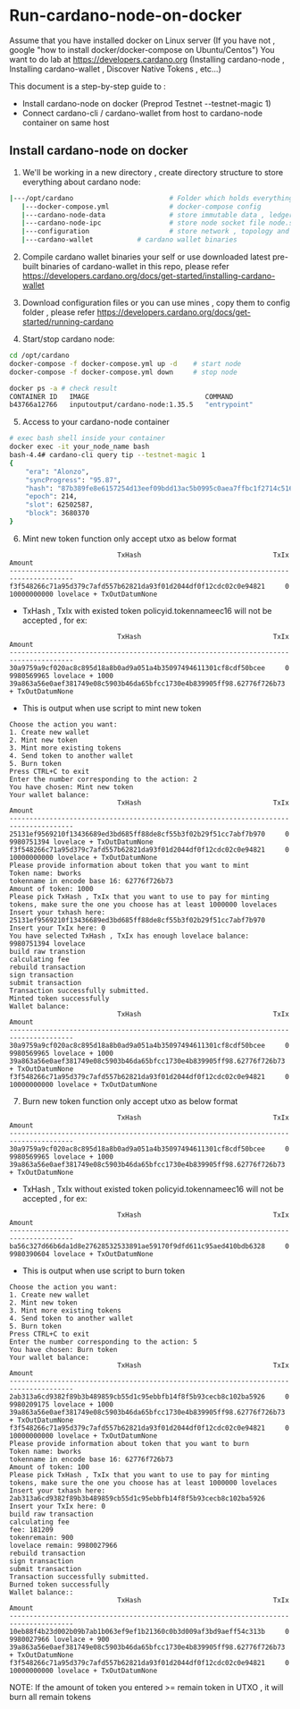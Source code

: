 # Run-cardano-node-on-docker
Assume that you have installed docker on Linux server (If you have not , google "how to install docker/docker-compose on Ubuntu/Centos")
You want to do lab at https://developers.cardano.org (Installing cardano-node , Installing cardano-wallet , Discover Native Tokens , etc...)

This document is a step-by-step guide to :
- Install cardano-node on docker (Preprod Testnet --testnet-magic 1)
- Connect cardano-cli / cardano-wallet from host to cardano-node container on same host

## Install cardano-node on docker
1. We'll be working in a new directory , create directory structure to store everything about cardano node:
```bash
|---/opt/cardano                        # Folder which holds everything
   |---docker-compose.yml               # docker-compose config
   |---cardano-node-data                # store immutable data , ledger , etc...
   |---cardano-node-ipc                 # store node socket file node.socket
   |---configuration                    # store network , topology and eras configs
   |---cardano-wallet			# cardano wallet binaries
```
2. Compile cardano wallet binaries your self or use downloaded latest pre-built binaries of cardano-wallet in this repo, please refer https://developers.cardano.org/docs/get-started/installing-cardano-wallet

3. Download configuration files or you can use mines , copy them to config folder , please refer https://developers.cardano.org/docs/get-started/running-cardano

4. Start/stop cardano node:
```bash
cd /opt/cardano
docker-compose -f docker-compose.yml up -d    # start node
docker-compose -f docker-compose.yml down     # stop node

docker ps -a # check result
CONTAINER ID   IMAGE                             COMMAND                  CREATED        STATUS       PORTS                                                                                      NAMES
b43766a12766   inputoutput/cardano-node:1.35.5   "entrypoint"             5 hours ago    Up 5 hours                                                                                              cardano-node
```

5. Access to your cardano-node container
```bash
# exec bash shell inside your container
docker exec -it your_node_name bash
bash-4.4# cardano-cli query tip --testnet-magic 1
{
    "era": "Alonzo",
    "syncProgress": "95.87",
    "hash": "87b389fe8e6157254d13eef09bdd13ac5b0995c0aea7ffbc1f2714c516d34eb6",
    "epoch": 214,
    "slot": 62502587,
    "block": 3680370
}
```

6. Mint new token function only accept utxo as below format
```
                           TxHash                                 TxIx        Amount
--------------------------------------------------------------------------------------
f3f548266c71a95d379c7afd557b62821da93f01d2044df0f12cdc02c0e94821     0        10000000000 lovelace + TxOutDatumNone
```
- TxHash , TxIx with existed token policyid.tokennameec16 will not be accepted , for ex:
```
                           TxHash                                 TxIx        Amount
--------------------------------------------------------------------------------------
30a9759a9cf020ac8c895d18a8b0ad9a051a4b35097494611301cf8cdf50bcee     0        9980569965 lovelace + 1000 39a863a56e0aef381749e08c5903b46da65bfcc1730e4b839905ff98.62776f726b73 + TxOutDatumNone
```
- This is output when use script to mint new token
```
Choose the action you want:
1. Create new wallet
2. Mint new token
3. Mint more existing tokens
4. Send token to another wallet
5. Burn token
Press CTRL+C to exit
Enter the number corresponding to the action: 2
You have chosen: Mint new token
Your wallet balance:
                           TxHash                                 TxIx        Amount
--------------------------------------------------------------------------------------
25131ef9569210f13436689ed3bd685ff88de8cf55b3f02b29f51cc7abf7b970     0        9980751394 lovelace + TxOutDatumNone
f3f548266c71a95d379c7afd557b62821da93f01d2044df0f12cdc02c0e94821     0        10000000000 lovelace + TxOutDatumNone
Please provide information about token that you want to mint
Token name: bworks
tokenname in encode base 16: 62776f726b73
Amount of token: 1000
Please pick TxHash , TxIx that you want to use to pay for minting tokens, make sure the one you choose has at least 1000000 lovelaces
Insert your txhash here: 25131ef9569210f13436689ed3bd685ff88de8cf55b3f02b29f51cc7abf7b970
Insert your TxIx here: 0
You have selected TxHash , TxIx has enough lovelace balance: 9980751394 lovelace
build raw transtion
calculating fee
rebuild transaction
sign transaction
submit transaction
Transaction successfully submitted.
Minted token successfully
Wallet balance:
                           TxHash                                 TxIx        Amount
--------------------------------------------------------------------------------------
30a9759a9cf020ac8c895d18a8b0ad9a051a4b35097494611301cf8cdf50bcee     0        9980569965 lovelace + 1000 39a863a56e0aef381749e08c5903b46da65bfcc1730e4b839905ff98.62776f726b73 + TxOutDatumNone
f3f548266c71a95d379c7afd557b62821da93f01d2044df0f12cdc02c0e94821     0        10000000000 lovelace + TxOutDatumNone
```

7. Burn new token function only accept utxo as below format
```
                           TxHash                                 TxIx        Amount
--------------------------------------------------------------------------------------
30a9759a9cf020ac8c895d18a8b0ad9a051a4b35097494611301cf8cdf50bcee     0        9980569965 lovelace + 1000 39a863a56e0aef381749e08c5903b46da65bfcc1730e4b839905ff98.62776f726b73 + TxOutDatumNone
```
- TxHash , TxIx without existed token policyid.tokennameec16 will not be accepted , for ex:
```
                           TxHash                                 TxIx        Amount
--------------------------------------------------------------------------------------
ba56c327d66b6da1d8e27628532533891ae59170f9dfd611c95aed410bdb6328     0        9980390604 lovelace + TxOutDatumNone
```
- This is output when use script to burn token
```
Choose the action you want:
1. Create new wallet
2. Mint new token
3. Mint more existing tokens
4. Send token to another wallet
5. Burn token
Press CTRL+C to exit
Enter the number corresponding to the action: 5
You have chosen: Burn token
Your wallet balance:
                           TxHash                                 TxIx        Amount
--------------------------------------------------------------------------------------
2ab313a6cd9382f89b3b489859cb55d1c95ebbfb14f8f5b93cecb8c102ba5926     0        9980209175 lovelace + 1000 39a863a56e0aef381749e08c5903b46da65bfcc1730e4b839905ff98.62776f726b73 + TxOutDatumNone
f3f548266c71a95d379c7afd557b62821da93f01d2044df0f12cdc02c0e94821     0        10000000000 lovelace + TxOutDatumNone
Please provide information about token that you want to burn
Token name: bworks
tokenname in encode base 16: 62776f726b73
Amount of token: 100
Please pick TxHash , TxIx that you want to use to pay for minting tokens, make sure the one you choose has at least 1000000 lovelaces
Insert your txhash here: 2ab313a6cd9382f89b3b489859cb55d1c95ebbfb14f8f5b93cecb8c102ba5926
Insert your TxIx here: 0
build raw transaction
calculating fee
fee: 181209
tokenremain: 900
lovelace remain: 9980027966
rebuild transaction
sign transaction
submit transaction
Transaction successfully submitted.
Burned token successfully
Wallet balance::
                           TxHash                                 TxIx        Amount
--------------------------------------------------------------------------------------
10eb88f4b23d002b09b7ab1b063ef9ef1b21360c0b3d009af3bd9aeff54c313b     0        9980027966 lovelace + 900 39a863a56e0aef381749e08c5903b46da65bfcc1730e4b839905ff98.62776f726b73 + TxOutDatumNone
f3f548266c71a95d379c7afd557b62821da93f01d2044df0f12cdc02c0e94821     0        10000000000 lovelace + TxOutDatumNone
```
NOTE: If the amount of token you entered >= remain token in UTXO , it will burn all remain tokens
